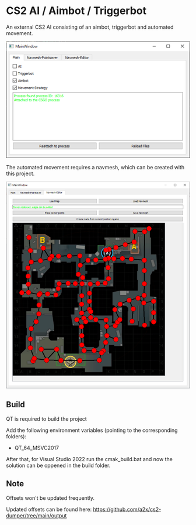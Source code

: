 # CS2 AI / Aimbot / Triggerbot

An external CS2 AI consisting of an aimbot, triggerbot and automated movement.

![CS2](/readme_files/Mainwindow.png)

The automated movement requires a navmesh, which can be created with this project.

![CS2](/readme_files/Navmesh-Editor.png)

## Build

QT is required to build the project

Add the following environment variables (pointing to the corresponding folders):

* QT_64_MSVC2017

After that, for Visual Studio 2022 run the cmak_build.bat and now the solution can be oppened in the build folder.

## Note

Offsets won't be updated frequently.

Updated offsets can be found here: https://github.com/a2x/cs2-dumper/tree/main/output
